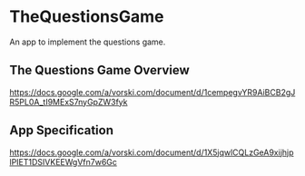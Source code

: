 TheQuestionsGame
================

An app to implement the questions game.

The Questions Game Overview
-----------
https://docs.google.com/a/vorski.com/document/d/1cempegvYR9AiBCB2gJR5PL0A_tI9MExS7nyGpZW3fyk


App Specification
-----------
https://docs.google.com/a/vorski.com/document/d/1X5jqwlCQLzGeA9xijhjplPIET1DSIVKEEWgVfn7w6Gc
